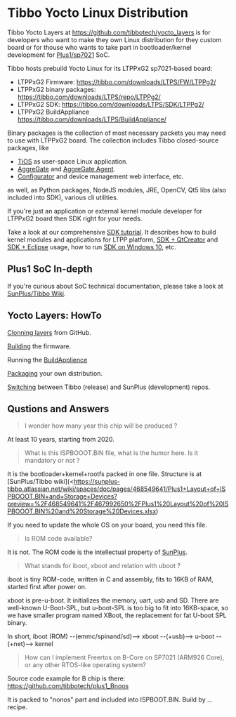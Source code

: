 # Tibbo Yocto Linux Distribution

Tibbo Yocto Layers at <https://github.com/tibbotech/yocto_layers> is for developers who
want to make they own Linux distribution for they custom board
or for thouse who wants to take part in bootloader/kernel development for 
[Plus1/sp7021](https://tibbo.com/store/plus1.html) SoC.

Tibbo hosts prebuild Yocto Linux for its LTPPxG2 sp7021-based board:
- LTPPxG2 Firmware: <https://tibbo.com/downloads/LTPS/FW/LTPPg2/>
- LTPPxG2 binary packages: <https://tibbo.com/downloads/LTPS/repo/LTPPg2/>
- LTPPxG2 SDK: <https://tibbo.com/downloads/LTPS/SDK/LTPPg2/>
- LTPPxG2 BuildAppliance <https://tibbo.com/downloads/LTPS/BuildAppliance/>

Binary packages is the collection of most necessary packets you may need to use
with LTPPxG2 board. The collection includes Tibbo closed-source packages, like
- [TiOS](https://docs.tibbo.com/taiko/intro_tios) as user-space Linux application.
- [AggreGate](https://aggregate.tibbo.com/) and [AggreGate Agent](https://aggregate.tibbo.com/technology/connectivity/agents.html).
- [Configurator](https://tibbo.com/tps/configurator.html) and device management web interface, etc.

as well, as Python packages, NodeJS modules, JRE, OpenCV, Qt5 libs 
(also included into SDK), various cli utilities.

If you're just an application or external kernel module developer for LTPPxG2 
board then SDK right for your needs.

Take a look at our comprehensive [SDK tutorial](https://tibbo.com/linux/native-c.html).
It describes how to build kernel modules and applications for LTPP platform, 
[SDK + QtCreator](https://tibbo.com/linux/native-c/ide-qt-creator.html)
and
[SDK + Eclipse](https://tibbo.com/linux/native-c/ide-qt-creator.html) usage,
how to run [SDK on Windows 10](https://tibbo.com/linux/native-c/windows.html), etc.

## Plus1 SoC In-depth

If you're curious about SoC technical documentation, please take a look at
[SunPlus/Tibbo Wiki](https://sunplus-tibbo.atlassian.net/wiki/spaces/doc/overview).

## Yocto Layers: HowTo

[Clonning layers](clonning) from GitHub.

[Building](build) the firmware.

Running the [BuildApplience](ba)

[Packaging](packaging) your own distribution.

[Switching](src_switch) between Tibbo (release) and SunPlus (development) repos.

## Qustions and Answers

> I wonder how many year this chip will be produced ?

At least 10 years, starting from 2020.

> What is this ISPBOOOT.BIN file, what is the humor here. Is it mandatory or not ?

It is the bootloader+kernel+rootfs packed in one file. Structure is at [SunPlus/Tibbo wiki](<https://sunplus-tibbo.atlassian.net/wiki/spaces/doc/pages/468549641/Plus1+Layout+of+ISPBOOOT.BIN+and+Storage+Devices?preview=%2F468549641%2F467992650%2FPlus1%20Layout%20of%20ISPBOOOT.BIN%20and%20Storage%20Devices.xlsx)

If you need to update the whole OS on your board, you need this file.

> Is ROM code available?

It is not.
The ROM code is the intellectual property of [SunPlus](https://www.sunplus.com/index.asp).

> What stands for iboot, xboot and relation with uboot ?

iboot is tiny ROM-code, written in C and assembly, fits to 16KB of RAM, started 
first after power on.

xboot is pre-u-boot. It initializes the memory, uart, usb and SD. There are well-known
U-Boot-SPL, but u-boot-SPL is too big to fit into 16KB-space, so we have 
smaller program named XBoot, the replacement for fat U-boot SPL binary.

In short, iboot (ROM) --(emmc/spinand/sd)--> xboot --(+usb)--> u-boot --(+net)--> kernel

> How can I implement Freertos on B-Core on SP7021 (ARM926 Core), or any other RTOS-like operating system?

Source code example for B chip is there: <https://github.com/tibbotech/plus1_Bnoos>

It is packed to "nonos" part and included into ISPBOOT.BIN.
Build by ... recipe.

